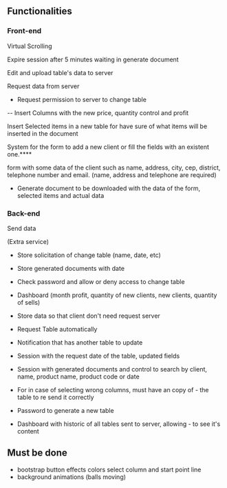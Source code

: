 
## Functionalities

### Front-end
Virtual Scrolling

Expire session after 5 minutes waiting in generate document

Edit and upload table's data to server

Request data from server

- Request permission to server to change table

-- Insert Columns with the new price, quantity control and profit

Insert Selected items in a new table for have sure of what items will be inserted in the document

System for the form to add a new client or fill the fields with an existent one.****

form with some data of the client such as name, address, city, cep, district, telephone number and email. (name, address and telephone are required)

- Generate document to be downloaded with the data of the form, selected items and actual data

### Back-end
Send data

(Extra service)

- Store solicitation of change table (name, date, etc)

- Store generated documents with date 

- Check password and allow or deny access to change table 

- Dashboard (month profit, quantity of new clients, new clients, quantity of sells)

- Store data so that client don't need request server
  
- Request Table automatically
- Notification that has another table to update
-  Session with the request date of the table, updated fields
- Session with generated documents and control to search by client, name, product name, product code or date
  
- For in case of selecting wrong columns, must have an copy of - the table to re send it correctly
- Password to generate a new table
  
- Dashboard with historic of all tables sent to server, allowing - to see it's content


## Must be done
- bootstrap button effects
colors
select column and start point line
- background animations (balls moving)